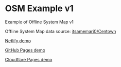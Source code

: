# OSM Example v1
Example of Offline System Map v1

Offline System Map data source: [itsamemari0/Centown](//github.com/itsamemari0/Centown)

[Netlify demo](//mtr-osm-example-v1.netlify.app)

[GitHub Pages demo](//mtr-offline-system-map.github.io/example-v1/)

[Cloudflare Pages demo](//mtr-osm-example-v1.pages.dev)

